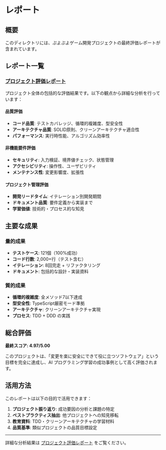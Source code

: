 # レポート

## 概要

このディレクトリには、ぷよぷよゲーム開発プロジェクトの最終評価レポートが含まれています。

## レポート一覧

### [プロジェクト評価レポート](./評価レポート.md)

プロジェクト全体の包括的な評価結果です。以下の観点から詳細な分析を行っています：

#### 品質評価
- **コード品質**: テストカバレッジ、循環的複雑度、型安全性
- **アーキテクチャ品質**: SOLID原則、クリーンアーキテクチャ適合性
- **パフォーマンス**: 実行時性能、アルゴリズム効率性

#### 非機能要件評価  
- **セキュリティ**: 入力検証、境界値チェック、状態管理
- **アクセシビリティ**: 操作性、ユーザビリティ
- **メンテナンス性**: 変更影響度、拡張性

#### プロジェクト管理評価
- **開発リードタイム**: イテレーション別開発期間
- **ドキュメント品質**: 要件定義から実装まで
- **学習価値**: 技術的・プロセス的な知見

## 主要な成果

### 量的成果
- **テストケース**: 121個（100%成功）
- **コード行数**: 2,000+行（テスト含む）
- **イテレーション**: 8回完走 + リファクタリング
- **ドキュメント**: 包括的な設計・実装資料

### 質的成果
- **循環的複雑度**: 全メソッド7以下達成
- **型安全性**: TypeScript厳密モード準拠
- **アーキテクチャ**: クリーンアーキテクチャ実現
- **プロセス**: TDD + DDD の実践

## 総合評価

**最終スコア: 4.97/5.00**

このプロジェクトは、「変更を楽に安全にできて役に立つソフトウェア」という目標を完全に達成し、AI プログラミング学習の成功事例として高く評価されます。

## 活用方法

このレポートは以下の目的で活用できます：

1. **プロジェクト振り返り**: 成功要因の分析と課題の特定
2. **ベストプラクティス抽出**: 他プロジェクトへの知見移転
3. **教育資料**: TDD・クリーンアーキテクチャの学習材料
4. **品質基準**: 類似プロジェクトの品質目標設定

---

詳細な分析結果は [プロジェクト評価レポート](./評価レポート.md) をご覧ください。